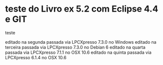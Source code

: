 teste do Livro ex 5.2 com Eclipse 4.4 e GIT	
==

teste

editado na segunda passada via LPCXpresso 7.3.0 no Windows
editado na terceira passada via LPCXpresso 7.3.0 no Debian 6
editado na quarta passada via LPCXpresso 7.1.1 no OSX 10.6
editado na quinta passada via LPCXpresso 6.1.4 no OSX 10.6
